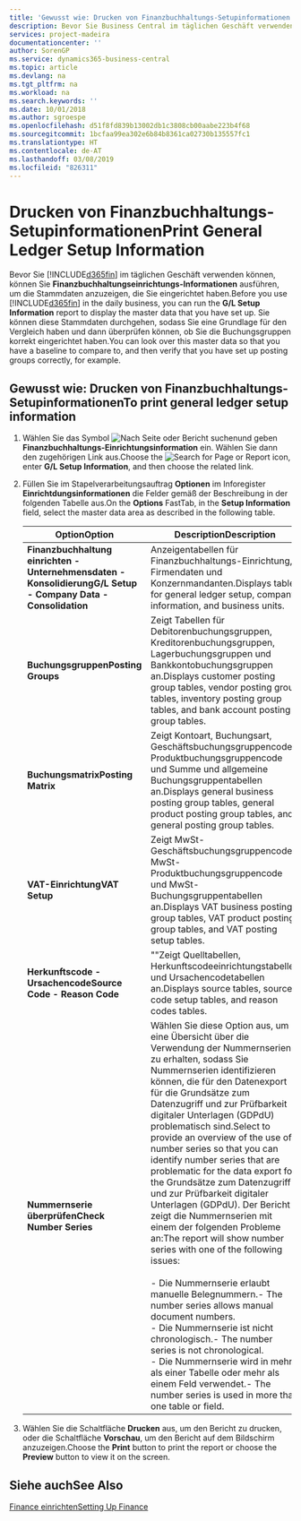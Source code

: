 ```yaml
---
title: 'Gewusst wie: Drucken von Finanzbuchhaltungs-Setupinformationen'
description: Bevor Sie Business Central im täglichen Geschäft verwenden können, können Sie Finanzbuchhaltungseinrichtungs-Informationen ausführen, um die Stammdaten anzuzeigen, die Sie eingerichtet haben.
services: project-madeira
documentationcenter: ''
author: SorenGP
ms.service: dynamics365-business-central
ms.topic: article
ms.devlang: na
ms.tgt_pltfrm: na
ms.workload: na
ms.search.keywords: ''
ms.date: 10/01/2018
ms.author: sgroespe
ms.openlocfilehash: d51f8fd839b13002db1c3808cb00aabe223b4f68
ms.sourcegitcommit: 1bcfaa99ea302e6b84b8361ca02730b135557fc1
ms.translationtype: HT
ms.contentlocale: de-AT
ms.lasthandoff: 03/08/2019
ms.locfileid: "826311"
---
```

# <a name="print-general-ledger-setup-information"></a><span data-ttu-id="95299-103">Drucken von Finanzbuchhaltungs-Setupinformationen</span><span class="sxs-lookup"><span data-stu-id="95299-103">Print General Ledger Setup Information</span></span>
<span data-ttu-id="95299-104">Bevor Sie [!INCLUDE[d365fin](../../includes/d365fin_md.md)] im täglichen Geschäft verwenden können, können Sie **Finanzbuchhaltungseinrichtungs-Informationen** ausführen, um die Stammdaten anzuzeigen, die Sie eingerichtet haben.</span><span class="sxs-lookup"><span data-stu-id="95299-104">Before you use [!INCLUDE[d365fin](../../includes/d365fin_md.md)] in the daily business, you can run the **G/L Setup Information** report to display the master data that you have set up.</span></span> <span data-ttu-id="95299-105">Sie können diese Stammdaten durchgehen, sodass Sie eine Grundlage für den Vergleich haben und dann überprüfen können, ob Sie die Buchungsgruppen korrekt eingerichtet haben.</span><span class="sxs-lookup"><span data-stu-id="95299-105">You can look over this master data so that you have a baseline to compare to, and then verify that you have set up posting groups correctly, for example.</span></span>  

## <a name="to-print-general-ledger-setup-information"></a><span data-ttu-id="95299-106">Gewusst wie: Drucken von Finanzbuchhaltungs-Setupinformationen</span><span class="sxs-lookup"><span data-stu-id="95299-106">To print general ledger setup information</span></span>  

1.  <span data-ttu-id="95299-107">Wählen Sie das Symbol ![Nach Seite oder Bericht suchen](../../media/ui-search/search_small.png " Nach Seite oder Bericht suchen")und geben **Finanzbuchhaltungs-Einrichtungsinformation** ein. Wählen Sie dann den zugehörigen Link aus.</span><span class="sxs-lookup"><span data-stu-id="95299-107">Choose the ![Search for Page or Report](../../media/ui-search/search_small.png "Search for Page or Report icon") icon, enter **G/L Setup Information**, and then choose the related link.</span></span>  
2.  <span data-ttu-id="95299-108">Füllen Sie im Stapelverarbeitungsauftrag **Optionen** im Inforegister **Einrichtdungsinformationen** die Felder gemäß der Beschreibung in der folgenden Tabelle aus.</span><span class="sxs-lookup"><span data-stu-id="95299-108">On the **Options** FastTab, in the **Setup Information** field, select the master data area as described in the following table.</span></span>  

    |<span data-ttu-id="95299-109">Option</span><span class="sxs-lookup"><span data-stu-id="95299-109">Option</span></span>|<span data-ttu-id="95299-110">Description</span><span class="sxs-lookup"><span data-stu-id="95299-110">Description</span></span>|  
    |-------------------------------------|---------------------------------------|  
    |<span data-ttu-id="95299-111">**Finanzbuchhaltung einrichten - Unternehmensdaten - Konsolidierung**</span><span class="sxs-lookup"><span data-stu-id="95299-111">**G/L Setup - Company Data - Consolidation**</span></span>|<span data-ttu-id="95299-112">Anzeigentabellen für Finanzbuchhaltungs-Einrichtung, Firmendaten und Konzernmandanten.</span><span class="sxs-lookup"><span data-stu-id="95299-112">Displays tables for general ledger setup, company information, and business units.</span></span>|  
    |<span data-ttu-id="95299-113">**Buchungsgruppen**</span><span class="sxs-lookup"><span data-stu-id="95299-113">**Posting Groups**</span></span>|<span data-ttu-id="95299-114">Zeigt Tabellen für Debitorenbuchungsgruppen, Kreditorenbuchungsgruppen, Lagerbuchungsgruppen und Bankkontobuchungsgruppen an.</span><span class="sxs-lookup"><span data-stu-id="95299-114">Displays customer posting group tables, vendor posting group tables, inventory posting group tables, and bank account posting group tables.</span></span>|  
    |<span data-ttu-id="95299-115">**Buchungsmatrix**</span><span class="sxs-lookup"><span data-stu-id="95299-115">**Posting Matrix**</span></span>|<span data-ttu-id="95299-116">Zeigt Kontoart, Buchungsart, Geschäftsbuchungsgruppencode, Produktbuchungsgruppencode und Summe und allgemeine Buchungsgruppentabellen an.</span><span class="sxs-lookup"><span data-stu-id="95299-116">Displays general business posting group tables, general product posting group tables, and general posting group tables.</span></span>|  
    |<span data-ttu-id="95299-117">**VAT-Einrichtung**</span><span class="sxs-lookup"><span data-stu-id="95299-117">**VAT Setup**</span></span>|<span data-ttu-id="95299-118">Zeigt MwSt-Geschäftsbuchungsgruppencode, MwSt-Produktbuchungsgruppencode und MwSt- Buchungsgruppentabellen an.</span><span class="sxs-lookup"><span data-stu-id="95299-118">Displays VAT business posting group tables, VAT product posting group tables, and VAT posting setup tables.</span></span>|  
    |<span data-ttu-id="95299-119">**Herkunftscode - Ursachencode**</span><span class="sxs-lookup"><span data-stu-id="95299-119">**Source Code - Reason Code**</span></span>|<span data-ttu-id="95299-120">""Zeigt Quelltabellen, Herkunftscodeeinrichtungstabellen und Ursachencodetabellen an.</span><span class="sxs-lookup"><span data-stu-id="95299-120">Displays source tables, source code setup tables, and reason codes tables.</span></span>|  
    |<span data-ttu-id="95299-121">**Nummernserie überprüfen**</span><span class="sxs-lookup"><span data-stu-id="95299-121">**Check Number Series**</span></span>|<span data-ttu-id="95299-122">Wählen Sie diese Option aus, um eine Übersicht über die Verwendung der Nummernserien zu erhalten, sodass Sie Nummernserien identifizieren können, die für den Datenexport für die Grundsätze zum Datenzugriff und zur Prüfbarkeit digitaler Unterlagen (GDPdU) problematisch sind.</span><span class="sxs-lookup"><span data-stu-id="95299-122">Select to provide an overview of the use of number series so that you can identify number series that are problematic for the data export for the Grundsätze zum Datenzugriff und zur Prüfbarkeit digitaler Unterlagen (GDPdU).</span></span> <span data-ttu-id="95299-123">Der Bericht zeigt die Nummernserien mit einem der folgenden Probleme an:</span><span class="sxs-lookup"><span data-stu-id="95299-123">The report will show number series with one of the following issues:</span></span><br /><br /> <span data-ttu-id="95299-124">-   Die Nummernserie erlaubt manuelle Belegnummern.</span><span class="sxs-lookup"><span data-stu-id="95299-124">-   The number series allows manual document numbers.</span></span><br /><span data-ttu-id="95299-125">-   Die Nummernserie ist nicht chronologisch.</span><span class="sxs-lookup"><span data-stu-id="95299-125">-   The number series is not chronological.</span></span><br /><span data-ttu-id="95299-126">-   Die Nummernserie wird in mehr als einer Tabelle oder mehr als einem Feld verwendet.</span><span class="sxs-lookup"><span data-stu-id="95299-126">-   The number series is used in more than one table or field.</span></span>|  

3.  <span data-ttu-id="95299-127">Wählen Sie die Schaltfläche **Drucken** aus, um den Bericht zu drucken, oder die Schaltfläche **Vorschau**, um den Bericht auf dem Bildschirm anzuzeigen.</span><span class="sxs-lookup"><span data-stu-id="95299-127">Choose the **Print** button to print the report or choose the **Preview** button to view it on the screen.</span></span>  

## <a name="see-also"></a><span data-ttu-id="95299-128">Siehe auch</span><span class="sxs-lookup"><span data-stu-id="95299-128">See Also</span></span>  
[<span data-ttu-id="95299-129">Finance einrichten</span><span class="sxs-lookup"><span data-stu-id="95299-129">Setting Up Finance</span></span>](../../finance-setup-finance.md)
